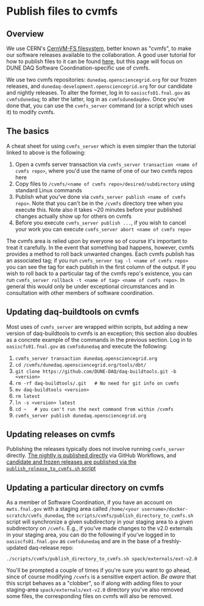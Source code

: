 # Publish files to cvmfs

## Overview

We use CERN's [CernVM-FS filesystem](https://cernvm.cern.ch/fs/),
better known as "cvmfs", to make our software releases available to
the collaboration. A good user tutorial for how to publish files to it can be found [here](https://cvmfs-contrib.github.io/cvmfs-tutorial-2021/04_publishing/), but this page will focus on DUNE DAQ Software Coordination-specific use of cvmfs.

We use two cvmfs repositories: `dunedaq.opensciencegrid.org` for our frozen releases, and `dunedaq-development.opensciencegrid.org` for our candidate and nightly releases. To alter the former, log in to `oasiscfs01.fnal.gov` as `cvmfsdunedaq`; to alter the latter, log in as `cvmfsdunedaqdev`. Once you've done that, you can use the `cvmfs_server` command (or a script which uses it) to modify cvmfs. 

## The basics

A cheat sheet for using `cvmfs_server` which is even simpler than the tutorial linked to above is the following:
1. Open a cvmfs server transaction via `cvmfs_server transaction <name of cvmfs repo>`, where you'd use the name of one of our two cvmfs repos here
1. Copy files to `/cvmfs/<name of cvmfs repo>/desired/subdirectory` using standard Linux commands
1. Publish what you've done via `cvmfs_server publish <name of cvmfs repo>`. Note that you can't be in the `/cvmfs` directory tree when you execute this. Note also it takes ~20 minutes before your published changes actually show up for others on cvmfs
1. Before you execute `cvmfs_server publish ...`, if you wish to cancel your work you can execute `cvmfs_server abort <name of cvmfs repo>`

The cvmfs area is relied upon by everyone so of course it's important to treat it carefully. In the event that something bad happens, however, cvmfs provides a method to roll back unwanted changes. Each cvmfs publish has an associated tag; if you run `cvmfs_server tag -l <name of cvmfs repo>` you can see the tag for each publish in the first column of the output. If you wish to roll back to a particular tag of the cvmfs repo's existence, you can run `cvmfs_server rollback -t <name of tag> <name of cvmfs repo>`. In general this would only be under exceptional circumstances and in consultation with other members of software coordination. 

## Updating daq-buildtools on cvmfs

Most uses of `cvmfs_server` are wrapped within scripts, but adding a
new version of daq-buildtools to cvmfs is an exception; this section
also doubles as a concrete example of the commands in the previous
section. Log in to `oasiscfs01.fnal.gov` as `cvmfsdunedaq` and execute the following:

1. `cvmfs_server transaction dunedaq.opensciencegrid.org`
1. `cd /cvmfs/dunedaq.opensciencegrid.org/tools/dbt/`
1. `git clone https://github.com/DUNE-DAQ/daq-buildtools.git -b <version>`
1. `rm -rf daq-buildtools/.git   # No need for git info on cvmfs`
1. `mv daq-buildtools <version>`
1. `rm latest`
1. `ln -s <version> latest`
1. `cd ~   # you can't run the next command from within /cvmfs`
1. `cvmfs_server publish dunedaq.opensciencegrid.org`

## Updating releases on cvmfs

Publishing the releases typically does not involve running `cvmfs_server` directly. [The nightly is published directly](https://dune-daq-sw.readthedocs.io/en/latest/packages/daq-release/ci_github_action/#how-the-nightly-releases-are-made) via GitHub Workflows, and [candidate and frozen releases are published via the `publish_release_to_cvmfs.sh` script](https://dune-daq-sw.readthedocs.io/en/latest/packages/daq-release/create_release_spack/#building-candidate-releases)

## Updating a particular directory on cvmfs

As a member of Software Coordination, if you have an account on `mwts.fnal.gov` with a staging area called `/home/<your username>/docker-scratch/cvmfs_dunedaq`, the `scripts/cvmfs/publish_directory_to_cvmfs.sh` script will synchronize a given subdirectory in your staging area to a given subdirectory on `/cvmfs`. E.g., if you've made changes to the v2.0 externals in your staging area, you can do the following if you've logged in to `oasiscfs01.fnal.gov` as `cvmfsdunedaq` and are in the base of a freshly-updated daq-release repo:
```
./scripts/cvmfs/publish_directory_to_cvmfs.sh spack/externals/ext-v2.0 
``` 
You'll be prompted a couple of times if you're sure you want to go ahead, since of course modifying `/cvmfs` is a sensitive expert action. _Be aware_ that this script behaves as a "clobber", so if along with adding files to your staging-area `spack/externals/ext-v2.0` directory you've also removed some files, the corresponding files on cvmfs will also be removed. 
